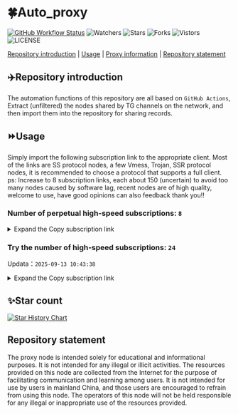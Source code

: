 # 🍀Auto_proxy
[![GitHub Workflow Status](https://img.shields.io/github/actions/workflow/status/PangTouY00/Auto_proxy/main.yml?branch=main)](https://github.com/PangTouY00/Auto_proxy/actions/workflows/main.yml?branch=main) 
![Watchers](https://img.shields.io/github/watchers/w1770946466/Auto_proxy) ![Stars](https://img.shields.io/github/stars/PangTouY00/Auto_proxy) ![Forks](https://img.shields.io/github/forks/w1770946466/Auto_proxy) ![Vistors](https://visitor-badge.laobi.icu/badge?page_id=PangTouY00.Auto_proxy) ![LICENSE](https://img.shields.io/badge/license-CC%20BY--SA%204.0-green.svg)

[Repository introduction](https://github.com/PangTouY00/Auto_proxy#Repositoryintroduction) | [Usage](https://github.com/PangTouY00/Auto_proxy#Usage) | [Proxy information](https://github.com/PangTouY00/Auto_proxy#Proxyinformation) | [Repository statement](https://github.com/PangTouY00/Auto_proxy#Repositorystatement)

## ✈️Repository introduction
The automation functions of this repository are all based on `GitHub Actions`,
Extract (unfiltered) the nodes shared by TG channels on the network, and then import them into the repository for sharing records.

## ⏩Usage
Simply import the following subscription link to the appropriate client. Most of the links are SS protocol nodes, a few Vmess, Trojan, SSR protocol nodes, it is recommended to choose a protocol that supports a full client.
ps: Increase to 8 subscription links, each about 150 (uncertain) to avoid too many nodes caused by software lag, recent nodes are of high quality, welcome to use, have good opinions can also feedback thank you!!

### Number of perpetual high-speed subscriptions: `8`

<details>
  <summary>Expand the Copy subscription link</summary>

  
- [Multiprotocol Base64 encoding](https://raw.githubusercontent.com/PangTouY00/Auto_proxy/main/Long_term_subscription1)
`https://raw.githubusercontent.com/PangTouY00/Auto_proxy/main/Long_term_subscription_num`
`Total number of merge nodes: 490`

- [Multiprotocol Base64 encoding](https://raw.githubusercontent.com/PangTouY00/Auto_proxy/main/Long_term_subscription1)
`https://raw.githubusercontent.com/PangTouY00/Auto_proxy/main/Long_term_subscription1`
`Total number of merge nodes: 62`

- [Multiprotocol Base64 encoding](https://raw.githubusercontent.com/PangTouY00/Auto_proxy/main/Long_term_subscription2)
`https://raw.githubusercontent.com/PangTouY00/Auto_proxy/main/Long_term_subscription2`
`Total number of merge nodes: 62`

- [Multiprotocol Base64 encoding](https://raw.githubusercontent.com/PangTouY00/Auto_proxy/main/Long_term_subscription3)
`https://raw.githubusercontent.com/PangTouY00/Auto_proxy/main/Long_term_subscription3`
`Total number of merge nodes: 62`

- [Multiprotocol Base64 encoding](https://raw.githubusercontent.com/PangTouY00/Auto_proxy/main/Long_term_subscription4)
`https://raw.githubusercontent.com/PangTouY00/Auto_proxy/main/Long_term_subscription4`
`Total number of merge nodes: 62`

- [Multiprotocol Base64 encoding](https://raw.githubusercontent.comPangTouY00/Auto_proxy/main/Long_term_subscription5)
`https://raw.githubusercontent.com/PangTouY00/Auto_proxy/main/Long_term_subscription5`
`Total number of merge nodes: 62`

- [Multiprotocol Base64 encoding](https://raw.githubusercontent.com/PangTouY00/Auto_proxy/main/Long_term_subscription6)
`https://raw.githubusercontent.com/PangTouY00/Auto_proxy/main/Long_term_subscription6`
`Total number of merge nodes: 62`

- [Multiprotocol Base64 encoding](https://raw.githubusercontent.com/PangTouY00/Auto_proxy/main/Long_term_subscription7)
`https://raw.githubusercontent.com/PangTouY00/Auto_proxy/main/Long_term_subscription7`
`Total number of merge nodes: 62`

- [Multiprotocol Base64 encoding](https://raw.githubusercontent.com/PangTouY00/Auto_proxy/main/Long_term_subscription8)
`https://raw.githubusercontent.com/PangTouY00/Auto_proxy/main/Long_term_subscription8`
`Total number of merge nodes: 56`

- [Clash subscription](https://raw.githubusercontent.com/PangTouY00/Auto_proxy/main/Long_term_subscription2.yaml)
`https://raw.githubusercontent.com/PangTouY00/Auto_proxy/main/Long_term_subscription1.yaml`


- [Clash subscription](https://raw.githubusercontent.com/PangTouY00/Auto_proxy/main/Long_term_subscription2.yaml)
`https://raw.githubusercontent.com/PangTouY00/Auto_proxy/main/Long_term_subscription2.yaml`


- [Clash subscription](https://raw.githubusercontent.com/PangTouY00/Auto_proxy/main/Long_term_subscription3.yaml)
`https://raw.githubusercontent.com/PangTouY00/Auto_proxy/main/Long_term_subscription3.yaml`
  
</details>

### Try the number of high-speed subscriptions: `24`
Updata：`2025-09-13 10:43:38`


<details>
  <summary>Expand the Copy subscription link</summary>  





















































































































































































































































































































































































































































































































































































































































































































































































































































































































































































































































































































































































































































































































































































































































































































































































































































































































































































































































































































































































































































































































































































































































































































































































































































































































































































































































































































































































































































































































































































































































































































































































































































































































































































































































































































































































































































































































































































































































































































































































































































































































































































































































































































































































































































































































































































































































































































































































































































































































































































































































































































































































































































































































































































































































































































































































































































































































































































































































































































































































































































































































































































































































































































































































































































































































































































































































































































































































































































































































































































































































































































































































































































































































































































































































































































































































































































































































































































































































































































































































































































































































































































































































































































































































































































































































































































































































































































































































































































































































































































































































































































































































































































































































































































































































































































































































































































































































































































































































































































































































































































































































































































































































































































































































































































































































































































































































































































































































































































































































































































































































































































































































































































































































































































































































































































































































































































































































































































































































































































































































































































































































































































































































































































































































































































































































































































































































































































































































































































































































































































































































































































































































































































































































































































































































































































































































































































































































































































































































































































































































































































































































































































































































































































































































































































































































































































































































































































































































































































































































































































































































































































































































































































































































































































































































































































































































































































































































































































































































































































































































































































































































































































































































































































































































































































































































































































































































































































































































































































































































































































































































































































































































































































































































































































































































































































































































































































































































































































































































































































































































































































































































































































































































































































































































































































































































































































































































































































































































































































































































































































































































































































































































































































































































































































































































































































































































































































































































































































































































































































































































































































































































































































































































































































































































































































































































































































































































































































































































































































































































































































































































































































































































































































































































































































































































































































































































































































































































































































































































































































































































































































































































































































































































































































































































































































































































































































































































































































































































































































































































































































































































































































































































































































































































































































































































































































































































































































































































































































































>Trial subscription：
`https://xiaohuolongjc.top/api/v1/client/subscribe?token=5410eae4fe4eed72e4be068184aa58f0`




>Trial subscription：
`https://go.yueyun.de/api/v1/client/subscribe?token=c39e98dcd9f9d232a565cdf599586224`




>Trial subscription：
`https://kuailefeng.xyz/api/v1/client/subscribe?token=064aa40634b6641fe7b2ced18873da8b`




>Trial subscription：
`https://kingfisher.top/api/v1/client/subscribe?token=c14799273663a278461c6367055f71df`




>Trial subscription：
`https://dl.vfkum.website/api/v1/client/subscribe?token=8477cf7ad5db9f2159c19f87d1cbcb19`




>Trial subscription：
`https://dash.tuzivip01.top/api/v1/client/subscribe?token=dc81e15e5eccde9d51082f76c13f975e`




>Trial subscription：
`https://dashuai.us/api/v1/client/subscribe?token=ae6d20a05ce90e4b3541392b0f616a50`




>Trial subscription：
`https://dash.tuzivip03.top/api/v1/client/subscribe?token=f7d008a991c8c8b97e85c37d49ec0c4e`




>Trial subscription：
`https://www.huojian2.xyz/api/v1/client/subscribe?token=ad2b8b2f58f8f56fa1467c5eb90fa6ff`




>Trial subscription：
`https://gw-8gdesscrja.1010520.click/api/v1/client/subscribe?token=3fdecfe14a9e0799daf7e2fa3d41c55e`




>Trial subscription：
`https://yywhale.com/api/v1/client/subscribe?token=eb28aceb93c8feb983cfa3818295d34a`




>Trial subscription：
`https://nekocloud.qzz.io/api/v1/client/subscribe?token=10c96291476d1367ba2f34098a6a64c0`




>Trial subscription：
`https://ld88.nxxbbf.com/api/v1/client/subscribe?token=f3b431491e4b0e02dcdd6dfd18c77e67`




>Trial subscription：
`https://guanwang.1010520.click/api/v1/client/subscribe?token=f236b9e7c32b7901cd1a66abf9a0f7b9`




>Trial subscription：
`https://nekocloud.xx.kg/api/v1/client/subscribe?token=695bb95fe96d861bd7793a84614e9a43`




>Trial subscription：
`https://gw-zubknq2tly.1010520.click/api/v1/client/subscribe?token=8bae35fc9066075d1d1ea60ef3bf3049`




>Trial subscription：
`https://gw-wzpalhftjc.1010520.click/api/v1/client/subscribe?token=d7bf16b05d71eaf00f8722b229edd74a`




>Trial subscription：
`https://cfvpn.com/api/v1/client/subscribe?token=ac607c8201c1a493ebcec0d9a5f4e382`




>Trial subscription：
`https://dash.tuzivip02.top/api/v1/client/subscribe?token=cbdb7ee188680fe16d41ad66a79431ba`




>Trial subscription：
`https://sy-4dskhb.fj520.click/api/v1/client/subscribe?token=cf3e80c3790206cec86517688b994e9b`




>Trial subscription：
`https://www.eeevpn.com/api/v1/client/subscribe?token=bba52f89067bafc52123f0a505d87d26`




>Trial subscription：
`https://gw-tokwyrfy9u.1010520.click/api/v1/client/subscribe?token=344ca4c709d2d67b5594d6808ec89678`




>Trial subscription：
`https://v2b.zyrhk.top/api/v1/client/subscribe?token=a296f65fd49b281bbbc2391ddbad52ef`




>Trial subscription：
`https://qingyun.zybs.eu.org/api/v1/client/subscribe?token=8ed68ba119936a368294e2d1ef925068`



</details>

## ✨Star count
[![Star History Chart](https://api.star-history.com/svg?repos=PangTouY00/Auto_proxy&type=Date)](https://star-history.com/#w1770946466/Auto_proxy&Date)



## Repository statement
The proxy node is intended solely for educational and informational purposes. It is not intended for any illegal or illicit activities. The resources provided on this node are collected from the Internet for the purpose of facilitating communication and learning among users. It is not intended for use by users in mainland China, and those users are encouraged to refrain from using this node. The operators of this node will not be held responsible for any illegal or inappropriate use of the resources provided.
